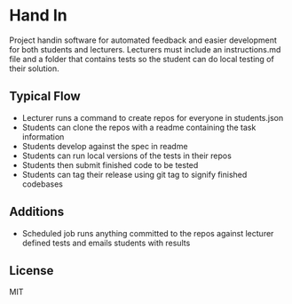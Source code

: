 Hand In
======

Project handin software for automated feedback and easier development for both students and lecturers. Lecturers must include an instructions.md file and a folder that contains tests so the student can do local testing of their solution.

Typical Flow
-----

* Lecturer runs a command to create repos for everyone in students.json
* Students can clone the repos with a readme containing the task information
* Students develop against the spec in readme
* Students can run local versions of the tests in their repos
* Students then submit finished code to be tested
* Students can tag their release using git tag to signify finished codebases


Additions
-------
* Scheduled job runs anything committed to the repos against lecturer defined tests and emails students with results

License
-----

MIT
